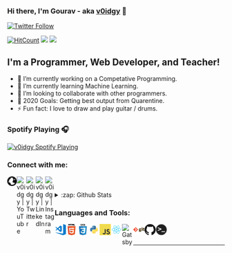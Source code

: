 ### Hi there, I'm Gourav - aka [v0idgy][website] 👋

<!--[![Website](https://img.shields.io/website?label=v0idgy.com&style=for-the-badge&url=https%3A%2F%2Fv0idgy.com)](https://v0idgy.com)-->
[![Twitter Follow](https://img.shields.io/twitter/follow/v0idgy?color=1DA1F2&logo=twitter&style=for-the-badge)](https://twitter.com/v0idgy)

[![HitCount](http://hits.dwyl.com/v0idgy/v0idgy.svg)](http://hits.dwyl.com/v0idgy/v0idgy)
<img src="https://media.giphy.com/media/p4NLw3I4U0idi/giphy.gif" width="300"> <img src= "https://media.giphy.com/media/26tn33aiTi1jkl6H6/giphy.gif" width = "300">


## I'm a Programmer, Web Developer, and Teacher!

- 🔭 I’m currently working on a Competative Programming.
- 🌱 I’m currently learning Machine Learning.
- 👯 I’m looking to collaborate with other programmers.
- 🥅 2020 Goals: Getting best output from Quarentine.
- ⚡ Fun fact: I love to draw and play guitar / drums.

### Spotify Playing 🎧
[<img src="https://now-playing-codestackr.vercel.app/api/spotify-playing" alt="v0idgy Spotify Playing" width="350" />](https://open.spotify.com/playlist/0lv9MV4V5IF496WziyK3tK)

### Connect with me:

[<img align="left" alt="v0idgy.com" width="22px" src="https://raw.githubusercontent.com/iconic/open-iconic/master/svg/globe.svg" />][website]
[<img align="left" alt="v0idgy | YouTube" width="22px" src="https://cdn.jsdelivr.net/npm/simple-icons@v3/icons/youtube.svg" />][youtube]
[<img align="left" alt="v0idgy | Twitter" width="22px" src="https://cdn.jsdelivr.net/npm/simple-icons@v3/icons/twitter.svg" />][twitter]
[<img align="left" alt="v0idgy | LinkedIn" width="22px" src="https://cdn.jsdelivr.net/npm/simple-icons@v3/icons/linkedin.svg" />][linkedin]
[<img align="left" alt="v0idgy | Instagram" width="22px" src="https://cdn.jsdelivr.net/npm/simple-icons@v3/icons/instagram.svg" />][instagram]

<br />
<br>

<details>
  <summary>:zap: Github Stats</summary>

  <img align="left" alt="v0idgy" src="https://github-readme-stats.codestackr.vercel.app/api?username=v0idgy&show_icons=true&hide_border=true" />

</details>



### Languages and Tools:

[<img align="left" alt="Visual Studio Code" width="26px" src="https://raw.githubusercontent.com/github/explore/80688e429a7d4ef2fca1e82350fe8e3517d3494d/topics/visual-studio-code/visual-studio-code.png" />][webdevplaylist]
[<img align="left" alt="HTML5" width="26px" src="https://raw.githubusercontent.com/github/explore/80688e429a7d4ef2fca1e82350fe8e3517d3494d/topics/html/html.png" />][webdevplaylist]
[<img align="left" alt="CSS3" width="26px" src="https://raw.githubusercontent.com/github/explore/80688e429a7d4ef2fca1e82350fe8e3517d3494d/topics/css/css.png" />][cssplaylist]
[<img align="left" alt="Sass" width="26px" src="https://raw.githubusercontent.com/github/explore/80688e429a7d4ef2fca1e82350fe8e3517d3494d/topics/python/python.png" />][cssplaylist]
[<img align="left" alt="JavaScript" width="26px" src="https://raw.githubusercontent.com/github/explore/80688e429a7d4ef2fca1e82350fe8e3517d3494d/topics/javascript/javascript.png" />][jsplaylist]
[<img align="left" alt="React" width="26px" src="https://raw.githubusercontent.com/github/explore/80688e429a7d4ef2fca1e82350fe8e3517d3494d/topics/react/react.png" />][reactplaylist]
[<img align="left" alt="Gatsby" width="26px" src="https://raw.githubusercontent.com/github/explore/e94815998e4e0713912fed477a1f346ec04c3da2/topics/c++/c++.png" />][webdevplaylist]
<!--[<img align="left" alt="GraphQL" width="26px" src="https://raw.githubusercontent.com/github/explore/80688e429a7d4ef2fca1e82350fe8e3517d3494d/topics/graphql/graphql.png" />][webdevplaylist]
[<img align="left" alt="Node.js" width="26px" src="https://raw.githubusercontent.com/github/explore/80688e429a7d4ef2fca1e82350fe8e3517d3494d/topics/nodejs/nodejs.png" />][webdevplaylist]
[<img align="left" alt="Deno" width="26px" src="https://raw.githubusercontent.com/github/explore/361e2821e2dea67711cde99c9c40ed357061cf27/topics/deno/deno.png" />][webdevplaylist]
[<img align="left" alt="SQL" width="26px" src="https://raw.githubusercontent.com/github/explore/80688e429a7d4ef2fca1e82350fe8e3517d3494d/topics/sql/sql.png" />][webdevplaylist]
[<img align="left" alt="MySQL" width="26px" src="https://raw.githubusercontent.com/github/explore/80688e429a7d4ef2fca1e82350fe8e3517d3494d/topics/mysql/mysql.png" />][webdevplaylist]
[<img align="left" alt="MongoDB" width="26px" src="https://raw.githubusercontent.com/github/explore/80688e429a7d4ef2fca1e82350fe8e3517d3494d/topics/mongodb/mongodb.png" />][webdevplaylist]-->
[<img align="left" alt="Git" width="26px" src="https://raw.githubusercontent.com/github/explore/80688e429a7d4ef2fca1e82350fe8e3517d3494d/topics/git/git.png" />][webdevplaylist]
[<img align="left" alt="GitHub" width="26px" src="https://raw.githubusercontent.com/github/explore/78df643247d429f6cc873026c0622819ad797942/topics/github/github.png" />][webdevplaylist]
[<img align="left" alt="Terminal" width="26px" src="https://raw.githubusercontent.com/github/explore/80688e429a7d4ef2fca1e82350fe8e3517d3494d/topics/terminal/terminal.png" />][webdevplaylist]

<br />
<br />
<!--
---

<!-- ### 📺 Latest YouTube Videos

<!-- YOUTUBE:START -->
<!-- [FREE Icons! How to use Bootstrap Icons v1.0.0 | Bootstrap 5 (2020)](https://www.youtube.com/watch?v=DPnJldwv22o)
<!--- [0 to 70K SUBSCRIBERS in 1 YEAR | YouTube 2020: The strategies that helped me to grow on YouTube](https://www.youtube.com/watch?v=oNGZ7h5LR-o)
<!--- [How To Build A React App w/ Hooks & Airtable API | styled-components | Code Quality Check](https://www.youtube.com/watch?v=FEoEvSmtmPQ)
<!--- [UPDATE: VS Code July 2020 Stable Release | Settings Sync | Browser Debugging](https://www.youtube.com/watch?v=4adVM33GAlA)
<!--- [UPDATE: Next Level GitHub Profile README (NEW) | GitHub Actions | Vercel | Spotify](https://www.youtube.com/watch?v=n6d4KHSKqGk)
<!-- YOUTUBE:END -->

<!--➡️ [more videos...](https://youtube.com/codestackr)

---
<!--
<!-- ### 📕 Latest Blog Posts

<!-- BLOG-POST-LIST:START -->
<!-->
<!--- [Microinteractions: Password Validation Animation](https://dev.to/codestackr/microinteractions-password-validation-animation-5629)
<!--- [Notion + YouTube - A Powerful Combination for Productivity](https://dev.to/codestackr/notion-youtube-a-powerful-combination-for-productivity-1def)
<!--- [Regular Expressions (RegEx) Crash Course](https://dev.to/codestackr/regular-expressions-regex-crash-course-248n)
<!--- [Emmet Part 2 - Advanced](https://dev.to/codestackr/emmet-part-2-advanced-4c65)
<!--- [Deno 1.0 Released! (Easy) REST API Example](https://dev.to/codestackr/deno-1-0-released-easy-rest-api-example-2fbl)
<!-- BLOG-POST-LIST:END -->
<!--
➡️ [more blog posts...](https://codestackr.com)
-->

---
<!--
<details>
  <summary>:zap: Recent Github Activity</summary>
  
<!--START_SECTION:activity-->
<!--
1. 💪 Opened PR [#6](https://github.com//colbyfayock/50-projects-for-react-and-the-static-web/pull/6) in [colbyfayock/50-projects-for-react-and-the-static-web](https://github.com//colbyfayock/50-projects-for-react-and-the-static-web)
2. 🗣 Commented on [#249](https://github.com//abhisheknaiidu/awesome-github-profile-readme/issues/249) in [abhisheknaiidu/awesome-github-profile-readme](https://github.com//abhisheknaiidu/awesome-github-profile-readme)
3. 🗣 Commented on [#249](https://github.com//abhisheknaiidu/awesome-github-profile-readme/issues/249) in [abhisheknaiidu/awesome-github-profile-readme](https://github.com//abhisheknaiidu/awesome-github-profile-readme)
4. 💪 Opened PR [#249](https://github.com//abhisheknaiidu/awesome-github-profile-readme/pull/249) in [abhisheknaiidu/awesome-github-profile-readme](https://github.com//abhisheknaiidu/awesome-github-profile-readme)
5. ❗️ Closed issue [#9](https://github.com//jamesgeorge007/github-activity-readme/issues/9) in [jamesgeorge007/github-activity-readme](https://github.com//jamesgeorge007/github-activity-readme)
<!--END_SECTION:activity-->
<!--
</details>
-->


[website]: https://www.v0idgy.com
[twitter]: https://twitter.com/v0idgy
[youtube]: https://youtube.com/v0idgy
[instagram]: https://instagram.com/v0idgy
[linkedin]: https://linkedin.com/in/v0idgy
[webdevplaylist]: https://www.youtube.com/channel/UCZ5QUPzA8rdny7h4TXSAxsw?view_as=subscriber
[jsplaylist]: https://www.youtube.com/playlist?list=PLkwxH9e_vrALRJKu7wfXby3MKeflhTu6B
[cssplaylist]: https://www.youtube.com/playlist?list=PLkwxH9e_vrALSdvZuEh6gqQdmDoDIoqz4
[reactplaylist]: https://www.youtube.com/playlist?list=PLkwxH9e_vrAK4TdffpxKY3QGyHCpxFcQ0